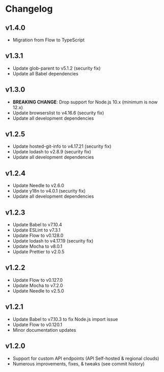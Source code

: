Changelog
=========

v1.4.0
------

- Migration from Flow to TypeScript

v1.3.1
------

- Update glob-parent to v5.1.2 (security fix)
- Update all Babel dependencies

v1.3.0
------

- **BREAKING CHANGE**: Drop support for Node.js 10.x (minimum is now 12.x)
- Update browserslist to v4.16.6 (security fix)
- Update all development dependencies

v1.2.5
------

- Update hosted-git-info to v4.17.21 (security fix)
- Update lodash to v2.8.9 (security fix)
- Update all development dependencies

v1.2.4
------

- Update Needle to v2.6.0
- Update y18n to v4.0.1 (security fix)
- Update all development dependencies

v1.2.3
------

- Update Babel to v7.10.4
- Update ESLint to v7.3.1
- Update Flow to v0.128.0
- Update lodash to v4.17.19 (security fix)
- Update Mocha to v8.0.1
- Update Prettier to v2.0.5

v1.2.2
------

- Update Flow to v0.127.0
- Update Mocha to v7.2.0
- Update Needle to v2.5.0

v1.2.1
------

- Update Babel to v7.10.3 to fix Node.js import issue
- Update Flow to v0.120.1
- Minor documentation updates

v1.2.0
------

- Support for custom API endpoints (API Self-hosted & regional clouds)
- Numerous improvements, fixes, & tweaks (see commit history)

